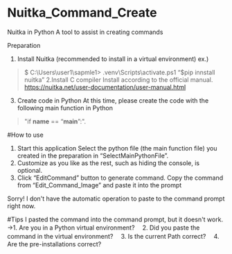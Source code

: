 # Nuitka_Command_Create
Nuitka in Python
A tool to assist in creating commands

Preparation
1. Install Nuitka (recommended to install in a virtual environment)
ex.)
>$ C:\Users\user1\sapmle1> .venv\Scripts\activate.ps1
>“$pip innstall nuitka”
2.Install C compiler
Install according to the official manual.
https://nuitka.net/user-documentation/user-manual.html
3. Create code in Python
At this time, please create the code with the following main function in Python
>"if __name__ == “__main__”:".

#How to use
1. Start this application
Select the python file (the main function file) you created in the preparation in “SelectMainPythonFile”.
3. Customize as you like as the rest, such as hiding the console, is optional.
4. Click “EditCommand” button to generate command.
Copy the command from “Edit_Command_Image” and paste it into the prompt

Sorry!
I don't have the automatic operation to paste to the command prompt right now.

#Tips
I pasted the command into the command prompt, but it doesn't work.
→1. Are you in a Python virtual environment?
　2. Did you paste the command in the virtual environment?
　3. Is the current Path correct?
　4. Are the pre-installations correct?
